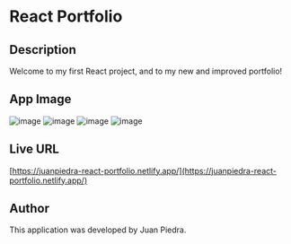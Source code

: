 # React Portfolio

## Description
Welcome to my first React project, and to my new and improved portfolio! 

## App Image
![image](https://github.com/juan-piedra/React-Portfolio/assets/127042069/e7f92c73-a06c-4943-bcf2-11fb408aeb01)
![image](https://github.com/juan-piedra/React-Portfolio/assets/127042069/dd49c4f1-ab2b-4357-b97e-8e9855606e6a)
![image](https://github.com/juan-piedra/React-Portfolio/assets/127042069/b8950a77-6816-4ffb-b941-b8b176fffbdf)
![image](https://github.com/juan-piedra/React-Portfolio/assets/127042069/bd7b5f48-8396-4553-865a-5d0737aed1fe)

## Live URL
[https://juanpiedra-react-portfolio.netlify.app/](https://juanpiedra-react-portfolio.netlify.app/)

## Author
This application was developed by Juan Piedra.
